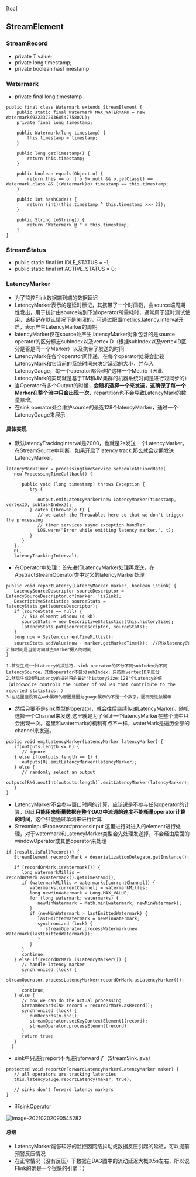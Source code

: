 [toc]

## StreamElement
### StreamRecord
- private T value;
- private long timestamp;
- private boolean hasTimestamp
### Watermark
- private final long timestamp

```
public final class Watermark extends StreamElement {
    public static final Watermark MAX_WATERMARK = new Watermark(9223372036854775807L);
    private final long timestamp;

    public Watermark(long timestamp) {
        this.timestamp = timestamp;
    }

    public long getTimestamp() {
        return this.timestamp;
    }

    public boolean equals(Object o) {
        return this == o || o != null && o.getClass() == Watermark.class && ((Watermark)o).timestamp == this.timestamp;
    }

    public int hashCode() {
        return (int)(this.timestamp ^ this.timestamp >>> 32);
    }

    public String toString() {
        return "Watermark @ " + this.timestamp;
    }
}
```
### StreamStatus
- public static final int IDLE_STATUS = -1;
- public static final int ACTIVE_STATUS = 0;

### LatencyMarker
- 为了监控Flink数据端到端的数据延迟
- LatencyMarker表示的是延时标记，其携带了一个时间戳，由source端周期性发出，用于统计由source端到下游operator所需耗时，通常用于延时测试使用，该标记在默认情况下是关闭的，可通过配置metrics.latency.interval开启，表示产生LatencyMarker的周期
- latencyMarker仅在source处产生,latencyMarker对象包含的是source operator的区分标志subIndex以及vertexID（根据subIndex以及vertexID区分是否是同一个Marker）以及携带了发送的时间
- LatencyMark在各个operator间传递，在每个operator处将会比较LatencyMark和它当前的系统时间来决定延迟的大小，并存入LatencyGauge，每一个operator都会维护这样一个Metric（因此LatencyMark的实现就是基于TM和JM集群的机器系统时间是进行过同步的）
- 当Operator有多个Output的时候，**会随机选择一个来发送，这确保了每一个Marker在整个流中只会出现一次**，repartition也不会导致LatencyMark的数量暴增。
- 在sink operator处会维护source的最近128个latencyMarker，通过一个LatencyGauge来展示

#### 具体实现
- 默认latencyTrackingInterval是2000，也就是2s发送一个LatencyMarker。在StreamSource中判断，如果开启了latency track.那么就会定期发送LatencyMarker。

```
latencyMarkTimer = processingTimeService.scheduleAtFixedRate(
   new ProcessingTimeCallback() {
      
      public void (long timestamp) throws Exception {
         try {
            
            output.emitLatencyMarker(new LatencyMarker(timestamp, vertexID, subtaskIndex));
         } catch (Throwable t) {
            // we catch the Throwables here so that we don't trigger the processing
            // timer services async exception handler
            LOG.warn("Error while emitting latency marker.", t);
         }
      }
   },
   0L,
   latencyTrackingInterval);
```
- 在Operator中处理：首先进行LatencyMarker处理再发送，在AbstractStreamOperator类中定义的latencyMarker处理
```
public void reportLatency(LatencyMarker marker, boolean isSink) {
   LatencySourceDescriptor sourceDescriptor = LatencySourceDescriptor.of(marker, !isSink);
   DescriptiveStatistics sourceStats = latencyStats.get(sourceDescriptor);
   if (sourceStats == null) {
      // 512 element window (4 kb)
      sourceStats = new DescriptiveStatistics(this.historySize);
      latencyStats.put(sourceDescriptor, sourceStats);
   }
   long now = System.currentTimeMillis();
   sourceStats.addValue(now - marker.getMarkedTime());  //所以latency的计算时间是当前时间减去marker摄入的时间
}
 
1.首先生成一个Latency的描述符，sink operator的区分不同subIndex为不同LatencySource，其他operator不区分subIndex，只按照vertexID来区分
2.然后生成对应Latency的描述符的最近"historySize:128"个Latency的值（WindowSize controls the number of values that contribute to the reported statistics. ）
3.在这里值没有在web展示的原因是因为guage展示的不是一个数字，因而无法被展示
```
- 然后只要不是sink类型的operator，就会往后继续传递LatencyMarker。随机选择一个Channel来发送,这里就是为了保证一个latencyMarker在整个流中只会出现一次。这里和watermark的机制有点不一样，waterMark是遍历全部的channel来发送。

```
public void emitLatencyMarker(LatencyMarker latencyMarker) {
   if(outputs.length <= 0) {
      // ignore
   } else if(outputs.length == 1) {
      outputs[0].emitLatencyMarker(latencyMarker);
   } else {
      // randomly select an output
      outputs[RNG.nextInt(outputs.length)].emitLatencyMarker(latencyMarker);
   }
}
```
- LatencyMarker不会参与窗口时间的计算，应该说是不参与任何operator的计算，因此**只能用来衡量数据在整个DAG中流通的速度不能衡量operator计算的时间**，这个只能通过单测来进行计算
- StreamInputProcessor#processInput 这里进行对进入的element进行处理，对于watermark和LatencyMarker类型会先处理发送掉，不会经由后面的windowOperator或其他operator来处理

```
if (result.isFullRecord()) {
   StreamElement recordOrMark = deserializationDelegate.getInstance();
 
   if (recordOrMark.isWatermark()) {
      long watermarkMillis = recordOrMark.asWatermark().getTimestamp();
      if (watermarkMillis > watermarks[currentChannel]) {
         watermarks[currentChannel] = watermarkMillis;
         long newMinWatermark = Long.MAX_VALUE;
         for (long watermark: watermarks) {
            newMinWatermark = Math.min(watermark, newMinWatermark);
         }
         if (newMinWatermark > lastEmittedWatermark) {
            lastEmittedWatermark = newMinWatermark;
            synchronized (lock) {
               streamOperator.processWatermark(new Watermark(lastEmittedWatermark));
            }
         }
      }
      continue;
   } else if(recordOrMark.isLatencyMarker()) {
      // handle latency marker
      synchronized (lock) {
         streamOperator.processLatencyMarker(recordOrMark.asLatencyMarker());
      }
      continue;
   } else {
      // now we can do the actual processing
      StreamRecord<IN> record = recordOrMark.asRecord();
      synchronized (lock) {
         numRecordsIn.inc();
         streamOperator.setKeyContextElement1(record);
         streamOperator.processElement(record);
      }
      return true;
   }
  }
```
- sink中只进行report不再进行forward了（StreamSink.java）
```
protected void reportOrForwardLatencyMarker(LatencyMarker maker) {
   // all operators are tracking latencies
   this.latencyGauge.reportLatency(maker, true);
 
   // sinks don't forward latency markers
}
```
- 非sinkOperator

  

![image-20210202090545282](https://kingcall.oss-cn-hangzhou.aliyuncs.com/blog/img/image-20210202090545282.png)

#### 总结

- LatencyMarker能够较好的监控因网络抖动或数据反压引起的延迟，可以提前预警反压情况
- 在正常情况（没有反压）下数据在DAG图中的流动延迟大概0.5s左右，所以说Flink的确是一个很快的引擎：）

